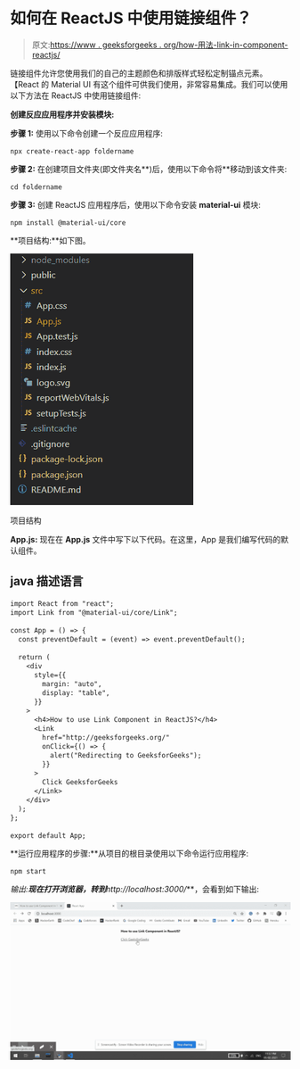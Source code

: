 # 如何在 ReactJS 中使用链接组件？

> 原文:[https://www . geeksforgeeks . org/how-用法-link-in-component-reactjs/](https://www.geeksforgeeks.org/how-to-use-link-component-in-reactjs/)

链接组件允许您使用我们的自己的主题颜色和排版样式轻松定制锚点元素。【React 的 Material UI 有这个组件可供我们使用，非常容易集成。我们可以使用以下方法在 ReactJS 中使用链接组件:

**创建反应应用程序并安装模块:**

**步骤 1:** 使用以下命令创建一个反应应用程序:

```
npx create-react-app foldername
```

**步骤 2:** 在创建项目文件夹(即文件夹名**)后，使用以下命令将**移动到该文件夹:

```
cd foldername
```

**步骤 3:** 创建 ReactJS 应用程序后，使用以下命令安装 **material-ui** 模块:

```
npm install @material-ui/core
```

**项目结构:**如下图。

![](img/f04ae0d8b722a9fff0bd9bd138b29c23.png)

项目结构

**App.js:** 现在在 **App.js** 文件中写下以下代码。在这里，App 是我们编写代码的默认组件。

## java 描述语言

```
import React from "react";
import Link from "@material-ui/core/Link";

const App = () => {
  const preventDefault = (event) => event.preventDefault();

  return (
    <div
      style={{
        margin: "auto",
        display: "table",
      }}
    >
      <h4>How to use Link Component in ReactJS?</h4>
      <Link
        href="http://geeksforgeeks.org/"
        onClick={() => {
          alert("Redirecting to GeeksforGeeks");
        }}
      >
        Click GeeksforGeeks
      </Link>
    </div>
  );
};

export default App;
```

**运行应用程序的步骤:**从项目的根目录使用以下命令运行应用程序:

```
npm start
```

**输出:**现在打开浏览器，转到***http://localhost:3000/***，会看到如下输出:

![](img/efef31d816c8cd55e58293e2a2078460.png)